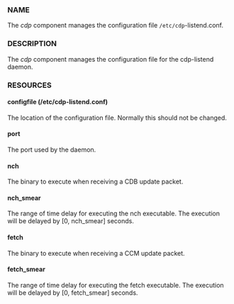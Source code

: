 ### NAME

The _cdp_ component manages the configuration file
`/etc/cdp`-listend.conf.

### DESCRIPTION

The _cdp_ component manages the configuration file for the
cdp-listend daemon.

### RESOURCES

#### configfile (/etc/cdp-listend.conf)

The location of the configuration file.  Normally this should not be
changed. 

#### port

The port used by the daemon.  

#### nch

The binary to execute when receiving a CDB update packet.

#### nch\_smear

The range of time delay for executing the nch executable.  The
execution will be delayed by \[0, nch\_smear\] seconds.

#### fetch

The binary to execute when receiving a CCM update packet.

#### fetch\_smear

The range of time delay for executing the fetch executable.  The
execution will be delayed by \[0, fetch\_smear\] seconds.
